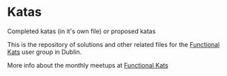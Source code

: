 Katas
=====

Completed katas (in it's own file)
or proposed katas

This is the repository of solutions and other related files for the [Functional Kats](https://twitter.com/functionalKats) user group in Dublin. 

More info about the monthly meetups at [Functional Kats](http://www.meetup.com/FunctionalKats/) 
